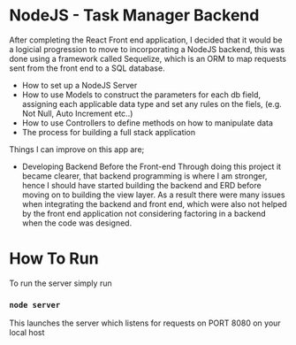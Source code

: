 
# NodeJS - Task Manager Backend 
After completing the React Front end application, I decided that it would be a logicial progression to move to incorporating a NodeJS backend, this was done using a framework called Sequelize, which is an ORM to map requests sent from the front end to a SQL database. 

- How to set up a NodeJS Server  
- How to use Models to construct the parameters for each db field, assigning each applicable data type and set any rules on the fiels, (e.g. Not Null, Auto Increment etc..)
- How to use Controllers to define methods on how to manipulate data
- The process for building a full stack application 

Things I can improve on this app are;

- Developing Backend Before the Front-end
Through doing this project it became clearer, that backend programming is where I am stronger, hence I should have started building the backend and ERD before moving on to building the view layer. 
As a result there were many issues when integrating the backend and front end, which were also not helped by the front end application not considering factoring in a backend when the code was designed.

# How To Run 
To run the server simply run
### `node server`
This launches the server which listens for requests on PORT 8080 on your local host 

